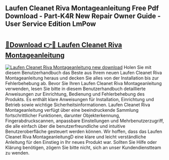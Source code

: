 ## Laufen Cleanet Riva Montageanleitung Free Pdf Download - Part-K4R New Repair Owner Guide - User Service Edition LmPow

# <h2><a href="http://df74yt8.blite.top/?on=Laufen+Cleanet+Riva+Montageanleitung">🔗Download 👉🔴 Laufen Cleanet Riva Montageanleitung</a></h2>

[![Laufen Cleanet Riva Montageanleitung new download](https://i.imgur.com/lujVjoI.png)](http://df74yt8.blite.top/?on=Laufen+Cleanet+Riva+Montageanleitung)
Holen Sie mit diesem Benutzerhandbuch das Beste aus Ihrem neuen Laufen Cleanet Riva Montageanleitung heraus und decken Sie alles von der Installation bis zur Fehlerbehebung ab. Bevor Sie Ihren Laufen Cleanet Riva Montageanleitung verwenden, lesen Sie bitte in diesem Benutzerhandbuch detaillierte Anweisungen zur Einrichtung, Bedienung und Fehlerbehebung des Produkts. Es enthält klare Anweisungen für Installation, Einrichtung und Betrieb sowie wichtige Sicherheitsinformationen. Laufen Cleanet Riva Montageanleitung verfügt über eine beeindruckende Sammlung fortschrittlicher Funktionen, darunter Objekterkennung, Fingerabdruckscannen, anpassbare Einstellungen und Mehrbenutzerzugriff, die alle einfach über die benutzerfreundliche und intuitive Benutzeroberfläche gesteuert werden können. Wir hoffen, dass das Laufen Cleanet Riva MontageanleitungD eine klare und leicht verständliche Anleitung für den Einstieg in Ihr neues Produkt war. Sollten Sie Hilfe oder Klärung benötigen, zögern Sie bitte nicht, sich an unser Kundendienstteam zu wenden.
